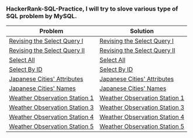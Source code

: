 ### HackerRank-SQL-Practice, I will try to slove various type of SQL problem by MySQL.
| Problem | Solution |
| ------- | -------- |
| [Revising the Select Query I](https://www.hackerrank.com/challenges/revising-the-select-query/problem?isFullScreen=true) | [Revising the Select Query I](https://github.com/SohagMollik/HackerRank-SQL-Practice/blob/main/Solution/Revising%20the%20Select%20Query%20I.txt) |
| [Revising the Select Query II](https://www.hackerrank.com/challenges/revising-the-select-query-2/problem?isFullScreen=true) | [Revising the Select Query II](https://github.com/SohagMollik/HackerRank-SQL-Practice/blob/main/Solution/Revising%20the%20Select%20Query%20II.txt) |
| [Select All](https://www.hackerrank.com/challenges/select-all-sql/problem?isFullScreen=true&h_r=next-challenge&h_v=zen) | [Select All](https://github.com/SohagMollik/HackerRank-SQL-Practice/blob/main/Solution/Select%20All.txt) |
| [Select By ID](https://www.hackerrank.com/challenges/select-by-id/problem?isFullScreen=true&h_r=next-challenge&h_v=zen&h_r=next-challenge&h_v=zen) | [Select By ID](https://github.com/SohagMollik/HackerRank-SQL-Practice/blob/main/Solution/Select%20By%20ID.txt) |
| [Japanese Cities' Attributes](https://www.hackerrank.com/challenges/japanese-cities-attributes/problem?isFullScreen=true) | [Japanese Cities' Attributes](https://github.com/SohagMollik/HackerRank-SQL-Practice/blob/main/Solution/Japanese%20Cities'%20Attributes.txt) |
| [Japanese Cities' Names](https://www.hackerrank.com/challenges/japanese-cities-name/problem?isFullScreen=true&h_r=next-challenge&h_v=zen) | [Japanese Cities' Names](https://github.com/SohagMollik/HackerRank-SQL-Practice/blob/main/Solution/Japanese%20Cities'%20Names.txt) |
| [Weather Observation Station 1](https://www.hackerrank.com/challenges/weather-observation-station-1/problem?isFullScreen=true&h_r=next-challenge&h_v=zen&h_r=next-challenge&h_v=zen) | [Weather Observation Station 1](https://github.com/SohagMollik/HackerRank-SQL-Practice/blob/main/Solution/Weather%20Observation%20Station%201.txt) |
| [Weather Observation Station 3](https://www.hackerrank.com/challenges/weather-observation-station-3/problem?isFullScreen=true&h_r=next-challenge&h_v=zen&h_r=next-challenge&h_v=zen&h_r=next-challenge&h_v=zen) | [Weather Observation Station 3](https://github.com/SohagMollik/HackerRank-SQL-Practice/blob/main/Solution/Weather%20Observation%20Station%203.txt) |  
| [Weather Observation Station 4](https://www.hackerrank.com/challenges/weather-observation-station-4/problem?isFullScreen=true&h_r=next-challenge&h_v=zen&h_r=next-challenge&h_v=zen&h_r=next-challenge&h_v=zen&h_r=next-challenge&h_v=zen) | [Weather Observation Station 4](https://github.com/SohagMollik/HackerRank-SQL-Practice/blob/main/Solution/Weather%20Observation%20Station%204.txt) |
| [Weather Observation Station 5](https://www.hackerrank.com/challenges/weather-observation-station-5/problem?isFullScreen=true&h_r=next-challenge&h_v=zen&h_r=next-challenge&h_v=zen&h_r=next-challenge&h_v=zen&h_r=next-challenge&h_v=zen&h_r=next-challenge&h_v=zen) | [Weather Observation Station 5](https://github.com/SohagMollik/HackerRank-SQL-Practice/blob/main/Solution/Weather%20Observation%20Station%205.txt) | 
